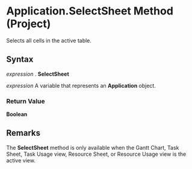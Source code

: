 
# Application.SelectSheet Method (Project)

Selects all cells in the active table.


## Syntax

 _expression_ . **SelectSheet**

 _expression_ A variable that represents an **Application** object.


### Return Value

 **Boolean**


## Remarks

The  **SelectSheet** method is only available when the Gantt Chart, Task Sheet, Task Usage view, Resource Sheet, or Resource Usage view is the active view.

